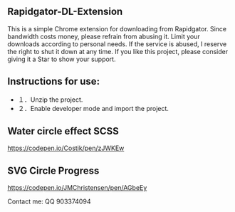 ## Rapidgator-DL-Extension


This is a simple Chrome extension for downloading from Rapidgator. Since bandwidth costs money, please refrain from abusing it. Limit your downloads according to personal needs. If the service is abused, I reserve the right to shut it down at any time. If you like this project, please consider giving it a Star to show your support.

## Instructions for use:

* １．Unzip the project.
* ２．Enable developer mode and import the project.


## Water circle effect SCSS
https://codepen.io/Costik/pen/zJWKEw

## SVG Circle Progress
https://codepen.io/JMChristensen/pen/AGbeEy

Contact me: QQ 903374094
